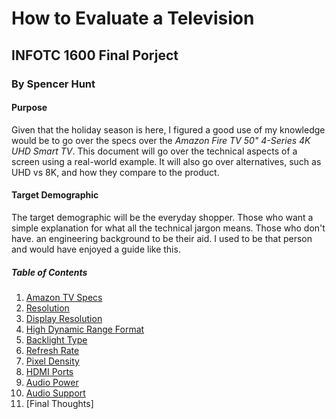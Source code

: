 # How to Evaluate a Television
## INFOTC 1600 Final Porject
### By Spencer Hunt

#### Purpose 
Given that the holiday season is here, I figured a good use of my knowledge would be to go over the specs over the *Amazon Fire TV 50" 4-Series 4K UHD Smart TV*. This document will go over the technical aspects of a screen using a real-world example. It will also go over alternatives, such as UHD vs 8K, and how they compare to the product.

#### Target Demographic
The target demographic will be the everyday shopper. Those who want a simple explanation for what all the technical jargon means. Those who don't have. an engineering background to be their aid. I used to be that person and would have enjoyed a guide like this.

##### Table of Contents

1. [Amazon TV Specs](https://github.com/sghd6/Final-Project-1600/blob/main/Amazon%20TV%20Specs.md)
2. [Resolution](https://github.com/sghd6/Final-Project-1600/blob/main/Resolution.md)
3. [Display Resolution](https://github.com/sghd6/Final-Project-1600/blob/main/Display%20Resolution.md)
4. [High Dynamic Range Format](https://github.com/sghd6/Final-Project-1600/blob/main/High%20Dynamic%20Range%20Format.md)
5. [Backlight Type](https://github.com/sghd6/Final-Project-1600/blob/main/Backlight%20Type.md)
6. [Refresh Rate](https://github.com/sghd6/Final-Project-1600/blob/main/Refresh%20Rate.md)
7. [Pixel Density](https://github.com/sghd6/Final-Project-1600/blob/main/Pixel%20Density.md)
8. [HDMI Ports](https://github.com/sghd6/Final-Project-1600/blob/main/HDMI%20Ports.md)
9. [Audio Power](https://github.com/sghd6/Final-Project-1600/blob/main/Audio%20Power.md)
10. [Audio Support](https://github.com/sghd6/Final-Project-1600/blob/main/Audio%20Support.md)
11. [Final Thoughts]
